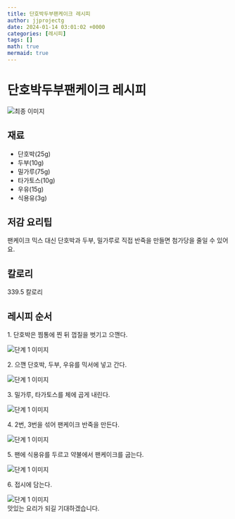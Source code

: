 ```yaml
---
title: 단호박두부팬케이크 레시피
author: jjprojectg
date: 2024-01-14 03:01:02 +0000
categories: [레시피]
tags: []
math: true
mermaid: true
---
```

<meta name="og:type" content="website"/>
<meta charset="UTF-8"/>
<div class="header">
  <h1>단호박두부팬케이크 레시피</h1>
</div>

<div class="container my-4">
  <div class="row">
    <div class="col-12 col-md-6">
      <div class="recipe-image">
        <img src="http://www.foodsafetykorea.go.kr/uploadimg/cook/10_01111_2.png" class="step-image" alt="최종 이미지"/>
      </div>
    </div>
    <div class="col-12 col-md-6">
      <div class="ingredients">
        <h2>재료</h2>
        <ul class="card">
          <li> 단호박(25g) </li>
          <li>  두부(10g) </li>
          <li>  밀가루(75g) </li>
          <li> 타가토스(10g) </li>
          <li>  우유(15g) </li>
          <li>  식용유(3g) </li>
</ul>
      </div>
    </div>
    <div class="col-12 col-md-6">
      <div class="ingredients">
        <h2>저감 요리팁</h2>
        <div class="card"> 
          <p>
            팬케이크 믹스 대신 단호박과 두부, 밀가루로 직접 반죽을 만들면 첨가당을 줄일 수 있어요.
          </p>
        </div>
      </div>
      <div class="ingredients">
        <h2>칼로리</h2>
        <div class="card"> 
          <p>
            339.5 칼로리
          </p>
        </div>
      </div>
    </div>
  </div>

  <h2 class="my-4">레시피 순서</h2>
  <div class="card recipe-card">
    <div class="card-body recipe-step">
      <p class="card-text step-description">1. 단호박은 찜통에 찐 뒤 껍질을 벗기고 으깬다.</p>
      <img src="http://www.foodsafetykorea.go.kr/uploadimg/cook/20_01111_1.JPG" alt="단계 1 이미지" class="step-image"/>
    </div>
  </div>
  <div class="card recipe-card">
    <div class="card-body recipe-step">
      <p class="card-text step-description">2. 으깬 단호박, 두부, 우유를 믹서에 넣고 간다.</p>
      <img src="http://www.foodsafetykorea.go.kr/uploadimg/cook/20_01111_2.JPG" alt="단계 1 이미지" class="step-image"/>
    </div>
  </div>
  <div class="card recipe-card">
    <div class="card-body recipe-step">
      <p class="card-text step-description">3. 밀가루, 타가토스를 체에 곱게 내린다.</p>
      <img src="http://www.foodsafetykorea.go.kr/uploadimg/cook/20_01111_3.JPG" alt="단계 1 이미지" class="step-image"/>
    </div>
  </div>
  <div class="card recipe-card">
    <div class="card-body recipe-step">
      <p class="card-text step-description">4. 2번, 3번을 섞어 팬케이크 반죽을 만든다.</p>
      <img src="http://www.foodsafetykorea.go.kr/uploadimg/cook/20_01111_4.JPG" alt="단계 1 이미지" class="step-image"/>
    </div>
  </div>
  <div class="card recipe-card">
    <div class="card-body recipe-step">
      <p class="card-text step-description">5. 팬에 식용유를 두르고 약불에서 팬케이크를 굽는다.</p>
      <img src="http://www.foodsafetykorea.go.kr/uploadimg/cook/20_01111_5.JPG" alt="단계 1 이미지" class="step-image"/>
    </div>
  </div>
  <div class="card recipe-card">
    <div class="card-body recipe-step">
      <p class="card-text step-description">6. 접시에 담는다.</p>
      <img src="http://www.foodsafetykorea.go.kr/uploadimg/cook/20_01111_6.JPG" alt="단계 1 이미지" class="step-image"/>
    </div>
  </div>

</div>
맛있는 요리가 되길 기대하겠습니다.
